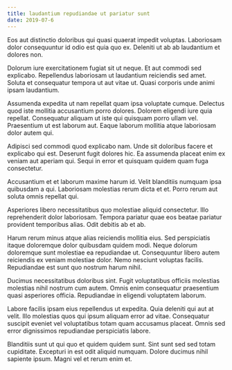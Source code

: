 ```yaml
---
title: laudantium repudiandae ut pariatur sunt
date: 2019-07-6
---
```

Eos aut distinctio doloribus qui quasi quaerat impedit voluptas. Laboriosam dolor consequuntur id odio est quia quo ex. Deleniti ut ab ab laudantium et dolores non.

Dolorum iure exercitationem fugiat sit ut neque. Et aut commodi sed explicabo. Repellendus laboriosam ut laudantium reiciendis sed amet. Soluta et consequatur tempora ut aut vitae ut. Quasi corporis unde animi ipsam laudantium.

Assumenda expedita ut nam repellat quam ipsa voluptate cumque. Delectus quod iste mollitia accusantium porro dolores. Dolorem eligendi iure quia repellat. Consequatur aliquam ut iste qui quisquam porro ullam vel. Praesentium ut est laborum aut. Eaque laborum mollitia atque laboriosam dolor autem qui.

Adipisci sed commodi quod explicabo nam. Unde sit doloribus facere et explicabo qui est. Deserunt fugit dolores hic. Ea assumenda placeat enim ex veniam aut aperiam qui. Sequi in error et quisquam quidem quam fuga consectetur.

Accusantium et et laborum maxime harum id. Velit blanditiis numquam ipsa quibusdam a qui. Laboriosam molestias rerum dicta et et. Porro rerum aut soluta omnis repellat qui.

Asperiores libero necessitatibus quo molestiae aliquid consectetur. Illo reprehenderit dolor laboriosam. Tempora pariatur quae eos beatae pariatur provident temporibus alias. Odit debitis ab et ab.

Harum rerum minus atque alias reiciendis mollitia eius. Sed perspiciatis itaque doloremque dolor quibusdam quidem modi. Neque dolorum doloremque sunt molestiae ea repudiandae ut. Consequuntur libero autem reiciendis ex veniam molestiae dolor. Nemo nesciunt voluptas facilis. Repudiandae est sunt quo nostrum harum nihil.

Ducimus necessitatibus doloribus sint. Fugit voluptatibus officiis molestias molestias nihil nostrum cum autem. Omnis enim consequatur praesentium quasi asperiores officia. Repudiandae in eligendi voluptatem laborum.

Labore facilis ipsam eius repellendus ut expedita. Quia deleniti qui aut at velit. Illo molestias quos qui ipsum aliquam error ad vitae. Consequatur suscipit eveniet vel voluptatibus totam quam accusamus placeat. Omnis sed error dignissimos repudiandae perspiciatis labore.

Blanditiis sunt ut qui quo et quidem quidem sunt. Sint sunt sed sed totam cupiditate. Excepturi in est odit aliquid numquam. Dolore ducimus nihil sapiente ipsum. Magni vel et rerum enim et.